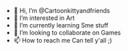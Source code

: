 - 👋 Hi, I’m @Cartoonkittyandfriends
- 👀 I’m interested in Art
- 🌱 I’m currently learning Sme stuff
- 💞️ I’m looking to collaborate on Games
- 📫 How to reach me Can tell y'all ;)

<!---
Cartoonkittyandfriends/Cartoonkittyandfriends is a ✨ special ✨ repository because its `README.md` (this file) appears on your GitHub profile.
You can click the Preview link to take a look at your changes.
--->
